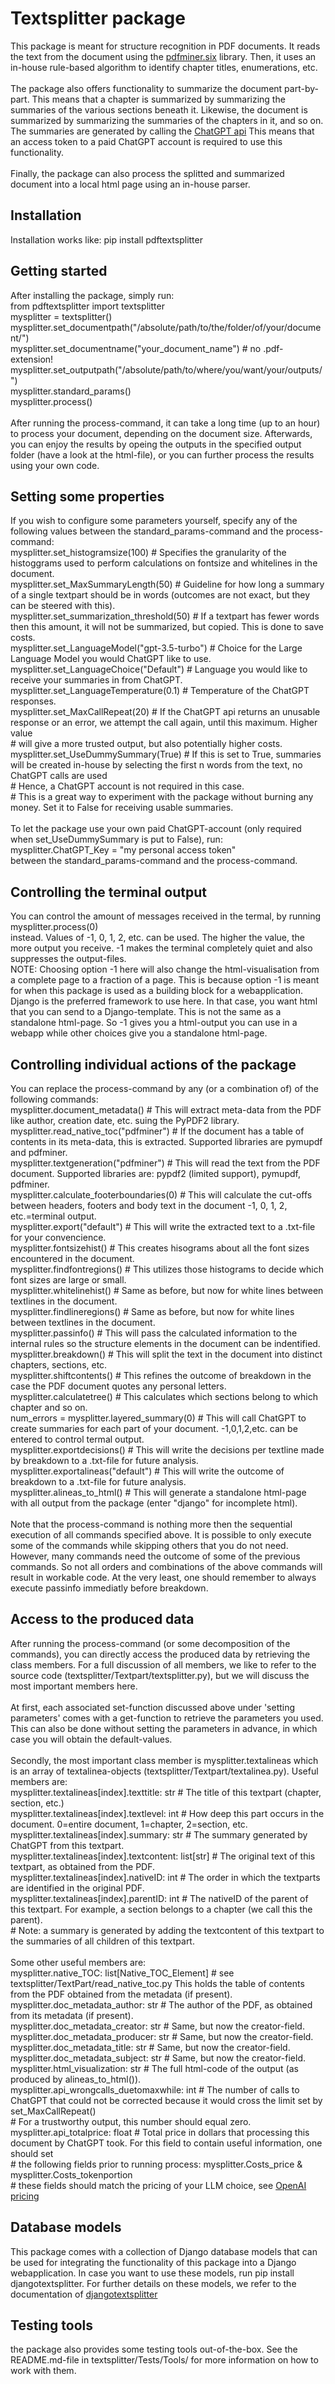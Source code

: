 # Textsplitter package

This package is meant for structure recognition in PDF documents. It reads
the text from the document using the [pdfminer.six](https://pypi.org/project/pdfminer.six/) library.
Then, it uses an in-house rule-based algorithm to identify chapter titles,
enumerations, etc.
<br />
<br />
The package also offers functionality to summarize the
document part-by-part. This means that a chapter is summarized by summarizing the
summaries of the various sections beneath it. Likewise, the document is summarized
by summarizing the summaries of the chapters in it, and so on. The summaries
are generated by calling the [ChatGPT api](https://platform.openai.com/docs/api-reference/introduction)
This means that an access token to a paid ChatGPT account is required to use this functionality.
<br />
<br />
Finally, the package can also process the splitted and summarized document into
a local html page using an in-house parser.

## Installation

Installation works like: pip install pdftextsplitter

## Getting started

After installing the package, simply run: <br />
from pdftextsplitter import textsplitter <br />
mysplitter = textsplitter() <br />
mysplitter.set_documentpath("/absolute/path/to/the/folder/of/your/document/") <br />
mysplitter.set_documentname("your_document_name") # no .pdf-extension! <br />
mysplitter.set_outputpath("/absolute/path/to/where/you/want/your/outputs/") <br />
mysplitter.standard_params() <br />
mysplitter.process() <br />
<br />
After running the process-command, it can take a long time (up to an hour) to process your document, depending on the document size.
Afterwards, you can enjoy the results by opeing the outputs in the specified output folder (have a look at the html-file),
or you can further process the results using your own code.

## Setting some properties

If you wish to configure some parameters yourself, specify any of the following values between the standard_params-command and the process-command: <br />
mysplitter.set_histogramsize(100)               # Specifies the granularity of the histoggrams used to perform calculations on fontsize and whitelines in the document. <br />
mysplitter.set_MaxSummaryLength(50)             # Guideline for how long a summary of a single textpart should be in words (outcomes are not exact, but they can be steered with this). <br />
mysplitter.set_summarization_threshold(50)      # If a textpart has fewer words then this amount, it will not be summarized, but copied. This is done to save costs. <br />
mysplitter.set_LanguageModel("gpt-3.5-turbo")   # Choice for the Large Language Model you would ChatGPT like to use. <br />
mysplitter.set_LanguageChoice("Default")        # Language you would like to receive your summaries in from ChatGPT. <br />
mysplitter.set_LanguageTemperature(0.1)         # Temperature of the ChatGPT responses. <br />
mysplitter.set_MaxCallRepeat(20)                # If the ChatGPT api returns an unusable response or an error, we attempt the call again, until this maximum. Higher value <br />
                                                # will give a more trusted output, but also potentially higher costs. <br />
mysplitter.set_UseDummySummary(True)            # If this is set to True, summaries will be created in-house by selecting the first n words from the text, no ChatGPT calls are used <br />
                                                # Hence, a ChatGPT account is not required in this case. <br />
                                                # This is a great way to experiment with the package without burning any money. Set it to False for receiving usable summaries. <br />
<br />
To let the package use your own paid ChatGPT-account (only required when set_UseDummySummary is put to False), run: <br />
mysplitter.ChatGPT_Key = "my personal access token" <br />
between the standard_params-command and the process-command.

## Controlling the terminal output

You can control the amount of messages received in the termal, by running <br />
mysplitter.process(0) <br />
instead. Values of -1, 0, 1, 2, etc. can be used. The higher the value, the more output you receive. -1 makes the terminal completely quiet and also suppresses the output-files. <br />
NOTE: Choosing option -1 here will also change the html-visualisation from a complete page to a fraction of a page. This is because option -1 is meant for when this package is used as a building block for a webapplication. Django is the preferred framework to use here. In that case, you want html that you can send to a Django-template. This is not the same as a standalone html-page.
So -1 gives you a html-output you can use in a webapp while other choices give you a standalone html-page.

## Controlling individual actions of the package

You can replace the process-command by any (or a combination of) of the following commands: <br />
mysplitter.document_metadata()                  # This will extract meta-data from the PDF like author, creation date, etc. suing the PyPDF2 library. <br />
mysplitter.read_native_toc("pdfminer")          # If the document has a table of contents in its meta-data, this is extracted. Supported libraries are pymupdf and pdfminer. <br />
mysplitter.textgeneration("pdfminer")           # This will read the text from the PDF document. Supported libraries are: pypdf2 (limited support), pymupdf, pdfminer. <br />
mysplitter.calculate_footerboundaries(0)        # This will calculate the cut-offs between headers, footers and body text in the document -1, 0, 1, 2, etc.=terminal output. <br />
mysplitter.export("default")                    # This will write the extracted text to a .txt-file for your convencience. <br />
mysplitter.fontsizehist()                       # This creates hisograms about all the font sizes encountered in the document. <br />
mysplitter.findfontregions()                    # This utilizes those histograms to decide which font sizes are large or small. <br />
mysplitter.whitelinehist()                      # Same as before, but now for white lines between textlines in the document. <br />
mysplitter.findlineregions()                    # Same as before, but now for white lines between textlines in the document. <br />
mysplitter.passinfo()                           # This will pass the calculated information to the internal rules so the structure elements in the document can be indentified. <br />
mysplitter.breakdown()                          # This will split the text in the document into distinct chapters, sections, etc. <br />
mysplitter.shiftcontents()                      # This refines the outcome of breakdown in the case the PDF document quotes any personal letters. <br />
mysplitter.calculatetree()                      # This calculates which sections belong to which chapter and so on. <br />
num_errors = mysplitter.layered_summary(0)      # This will call ChatGPT to create summaries for each part of your document. -1,0,1,2,etc. can be entered to control termal output. <br />
mysplitter.exportdecisions()                    # This will write the decisions per textline made by breakdown to a .txt-file for future analysis. <br />
mysplitter.exportalineas("default")             # This will write the outcome of breakdown to a .txt-file for future analysis. <br />
mysplitter.alineas_to_html()                    # This will generate a standalone html-page with all output from the package (enter "django" for incomplete html). <br />
<br />
Note that the process-command is nothing more then the sequential execution of all commands specified above. It is possible to only execute some of the commands while skipping others that you do not need. However, many commands need the outcome of some of the previous commands. So not all orders and combinations of the above commands will result in workable code. At the very least, one should remember to always execute passinfo immediatly before breakdown.

## Access to the produced data

After running the process-command (or some decomposition of the commands), you can directly access the produced data by retrieving the class members. For a full discussion of all members, we like to refer to the source code (textsplitter/Textpart/textsplitter.py), but we will discuss the most important members here. <br />
<br />
At first, each associated set-function discussed above under 'setting parameters' comes with a get-function to retrieve the parameters you used. This can also be done without setting the parameters in advance, in which case you will obtain the default-values. <br />
<br />
Secondly, the most important class member is mysplitter.textalineas which is an array of textalinea-objects (textsplitter/Textpart/textalinea.py). Useful members are: <br />
mysplitter.textalineas[index].texttitle: str            # The title of this textpart (chapter, section, etc.) <br />
mysplitter.textalineas[index].textlevel: int            # How deep this part occurs in the document. 0=entire document, 1=chapter, 2=section, etc. <br />
mysplitter.textalineas[index].summary: str              # The summary generated by ChatGPT from this textpart. <br />
mysplitter.textalineas[index].textcontent: list[str]    # The original text of this textpart, as obtained from the PDF. <br />
mysplitter.textalineas[index].nativeID: int             # The order in which the textparts are identified in the original PDF. <br />
mysplitter.textalineas[index].parentID: int             # The nativeID of the parent of this textpart. For example, a section belongs to a chapter (we call this the parent). <br />
                                                        # Note: a summary is generated by adding the textcontent of this textpart to the summaries of all children of this textpart. <br />
<br />
Some other useful members are: <br />
mysplitter.native_TOC: list[Native_TOC_Element] # see textsplitter/TextPart/read_native_toc.py This holds the table of contents from the PDF obtained from the metadata (if present). <br />
mysplitter.doc_metadata_author: str             # The author of the PDF, as obtained from its metadata (if present). <br />
mysplitter.doc_metadata_creator: str            # Same, but now the creator-field. <br />
mysplitter.doc_metadata_producer: str           # Same, but now the creator-field. <br />
mysplitter.doc_metadata_title: str              # Same, but now the creator-field. <br />
mysplitter.doc_metadata_subject: str            # Same, but now the creator-field. <br />
mysplitter.html_visualization: str              # The full html-code of the output (as produced by alineas_to_html()). <br />
mysplitter.api_wrongcalls_duetomaxwhile: int    # The number of calls to ChatGPT that could not be corrected because it would cross the limit set by set_MaxCallRepeat() <br />
                                                # For a trustworthy output, this number should equal zero. <br />
mysplitter.api_totalprice: float                # Total price in dollars that processing this document by ChatGPT took. For this field to contain useful information, one should set <br />
                                                # the following fields prior to running process: mysplitter.Costs_price & mysplitter.Costs_tokenportion <br />
                                                # these fields should match the pricing of your LLM choice, see [OpenAI pricing](https://openai.com/pricing) <br />

## Database models

This package comes with a collection of Django database models that can be used for integrating the functionality of this package into a Django webapplication. In case you want to use these models, run pip install djangotextsplitter. For further details on these models, we refer to the documentation of [djangotextsplitter](https://pypi.org/project/djangotextsplitter/)

## Testing tools

the package also provides some testing tools out-of-the-box. See the README.md-file in textsplitter/Tests/Tools/ for more information on how to work with them.

